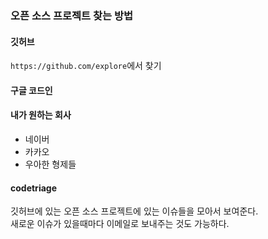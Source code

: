 ### 오픈 소스 프로젝트 찾는 방법
#### 깃허브
`https://github.com/explore`에서 찾기
#### 구글 코드인

#### 내가 원하는 회사
- 네이버
- 카카오
- 우아한 형제들

#### codetriage
깃허브에 있는 오픈 소스 프로젝트에 있는 이슈들을 모아서 보여준다.  
새로운 이슈가 있을때마다 이메일로 보내주는 것도 가능하다.  
